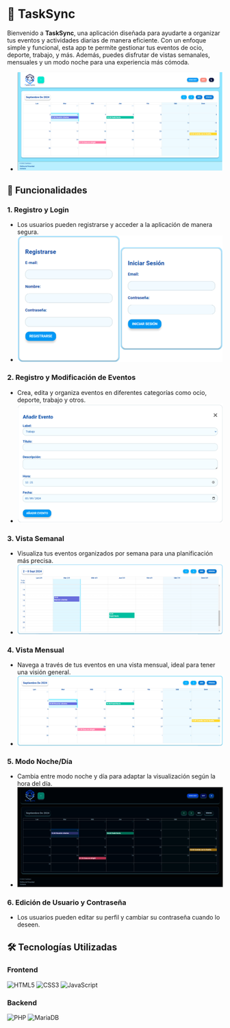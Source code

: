 # 📅 TaskSync 

Bienvenido a **TaskSync**, una aplicación diseñada para ayudarte a organizar tus eventos y actividades diarias de manera eficiente. Con un enfoque simple y funcional, esta app te permite gestionar tus eventos de ocio, deporte, trabajo, y más. Además, puedes disfrutar de vistas semanales, mensuales y un modo noche para una experiencia más cómoda.
- ![main](img/principal.png)

## 🚀 Funcionalidades

### 1. Registro y Login
- Los usuarios pueden registrarse y acceder a la aplicación de manera segura.
- ![Registro/Login](img/registro_login.png)

### 2. Registro y Modificación de Eventos
- Crea, edita y organiza eventos en diferentes categorías como ocio, deporte, trabajo y otros.
- ![Registro de Eventos](img/registroeventos.png)

### 3. Vista Semanal
-  Visualiza tus eventos organizados por semana para una planificación más precisa.
- ![Vista Semanal](img/vista_semanal.png)

### 4. Vista Mensual
- Navega a través de tus eventos en una vista mensual, ideal para tener una visión general.
- ![Vista Mensual](img/vista_mensual.png)

### 5. Modo Noche/Día
- Cambia entre modo noche y día para adaptar la visualización según la hora del día.
- ![Modo Noche/Día](img/modo_noche.png)

### 6. Edición de Usuario y Contraseña
- Los usuarios pueden editar su perfil y cambiar su contraseña cuando lo deseen.

## 🛠️ Tecnologías Utilizadas

### Frontend
<p align="left">
  <img src="https://cdn.jsdelivr.net/gh/devicons/devicon/icons/html5/html5-original.svg" alt="HTML5" width="60" height="60"/>
  <img src="https://cdn.jsdelivr.net/gh/devicons/devicon/icons/css3/css3-original.svg" alt="CSS3" width="60" height="60"/>
  <img src="https://cdn.jsdelivr.net/gh/devicons/devicon/icons/javascript/javascript-original.svg" alt="JavaScript" width="60" height="60"/>
</p>

### Backend
<p align="left">
  <img src="https://cdn.jsdelivr.net/gh/devicons/devicon/icons/php/php-original.svg" alt="PHP" width="60" height="60"/>
  <img src="https://mariadb.com/wp-content/uploads/2019/11/mariadb-logo-vertical_blue.svg" alt="MariaDB" width="60" height="60"/>
</p>